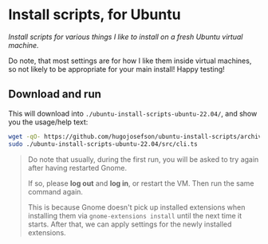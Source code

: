 # Install scripts, for Ubuntu

_Install scripts for various things I like to install on a fresh Ubuntu virtual
machine._

Do note, that most settings are for how I like them inside virtual machines, so
not likely to be appropriate for your main install! Happy testing!

## Download and run

This will download into `./ubuntu-install-scripts-ubuntu-22.04/`, and show you
the usage/help text:

```bash
wget -qO- https://github.com/hugojosefson/ubuntu-install-scripts/archive/refs/heads/ubuntu-22.04.tar.gz | tar xz
sudo ./ubuntu-install-scripts-ubuntu-22.04/src/cli.ts
```

> Do note that usually, during the first run, you will be asked to try again
> after having restarted Gnome.
>
> If so, please **log out** and **log in**, or restart the VM. Then run the same
> command again.
>
> This is because Gnome doesn't pick up installed extensions when installing
> them via `gnome-extensions install` until the next time it starts. After that,
> we can apply settings for the newly installed extensions.
